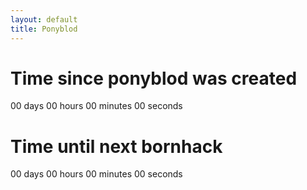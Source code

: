 ```yaml
---
layout: default
title: Ponyblod
---
```


# Time since ponyblod was created


  <style>
    .countup .countdown {
      text-align: center;
      margin-bottom: 20px;
    }
    .countup .countdown .timeel {
      display: inline-block;
      padding: 10px;
      background: #151515;
      margin: 0;
      color: white;
      min-width: 2.6rem;
      margin-left: 13px;
      border-radius: 10px 0 0 10px;
    }
    .countup .countdown span[class*="timeRef"] {
      border-radius: 0 10px 10px 0;
      margin-left: 0;
      background: #B5E853;
      color: black;
    }
  </style>

  <div class="countup" id="countup1">
    <span class="timeel days">00</span>
    <span class="timeel timeRefDays">days</span>
    <span class="timeel hours">00</span>
    <span class="timeel timeRefHours">hours</span>
    <span class="timeel minutes">00</span>
    <span class="timeel timeRefMinutes">minutes</span>
    <span class="timeel seconds">00</span>
    <span class="timeel timeRefSeconds">seconds</span>
  </div>
 
 # Time until next bornhack
 
  <div class="countdown" id="countdown1">
    <span class="timeel days">00</span>
    <span class="timeel timeRefDays">days</span>
    <span class="timeel hours">00</span>
    <span class="timeel timeRefHours">hours</span>
    <span class="timeel minutes">00</span>
    <span class="timeel timeRefMinutes">minutes</span>
    <span class="timeel seconds">00</span>
    <span class="timeel timeRefSeconds">seconds</span>
  </div>

  <script>
    window.onload = function() {
      // Month Day, Year Hour:Minute:Second, id-of-element-container
      countUpFromTime("Aug 25, 2021 13:37:00", 'countup1'); // ****** Change this line!
    };
    function countUpFromTime(countFrom, id) {
      countFrom = new Date(countFrom).getTime();
      var now = new Date(),
          countFrom = new Date(countFrom),
          timeDifference = (now - countFrom);

      var secondsInADay = 60 * 60 * 1000 * 24,
          secondsInAHour = 60 * 60 * 1000;

      days = Math.floor(timeDifference / (secondsInADay) * 1);
      hours = Math.floor((timeDifference % (secondsInADay)) / (secondsInAHour) * 1);
      mins = Math.floor(((timeDifference % (secondsInADay)) % (secondsInAHour)) / (60 * 1000) * 1);
      secs = Math.floor((((timeDifference % (secondsInADay)) % (secondsInAHour)) % (60 * 1000)) / 1000 * 1);

      var idEl = document.getElementById(id);
      idEl.getElementsByClassName('days')[0].innerHTML = days;
      idEl.getElementsByClassName('hours')[0].innerHTML = hours;
      idEl.getElementsByClassName('minutes')[0].innerHTML = mins;
      idEl.getElementsByClassName('seconds')[0].innerHTML = secs;

      clearTimeout(countUpFromTime.interval);
      countUpFromTime.interval = setTimeout(function(){ countUpFromTime(countFrom, id); }, 1000);
    }
  </script>
  <script>
    window.onload = function() {
      // Month Day, Year Hour:Minute:Second, id-of-element-container
      countDownToTime("Aug 3, 2022 12:00:00", 'countdown1'); // ****** Change this line!
    }
    function countDownToTime(countTo, id) {
      countTo = new Date(countTo).getTime();
      var now = new Date(),
          countTo = new Date(countTo),
          timeDifference = (countTo - now);

      var secondsInADay = 60 * 60 * 1000 * 24,
          secondsInAHour = 60 * 60 * 1000;

      days = Math.floor(timeDifference / (secondsInADay) * 1);
      hours = Math.floor((timeDifference % (secondsInADay)) / (secondsInAHour) * 1);
      mins = Math.floor(((timeDifference % (secondsInADay)) % (secondsInAHour)) / (60 * 1000) * 1);
      secs = Math.floor((((timeDifference % (secondsInADay)) % (secondsInAHour)) % (60 * 1000)) / 1000 * 1);

      var idE2 = document.getElementById(id);
      idE2.getElementsByClassName('days')[0].innerHTML = days;
      idE2.getElementsByClassName('hours')[0].innerHTML = hours;
      idE2.getElementsByClassName('minutes')[0].innerHTML = mins;
      idE2.getElementsByClassName('seconds')[0].innerHTML = secs;

      clearTimeout(countDownToTime.interval);
      countDownToTime.interval = setTimeout(function(){ countDownToTime(countTo, id); },1000);
    }
  </script>
